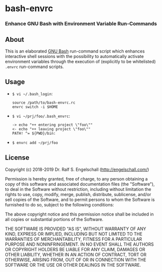 
bash-envrc
==========

### Enhance GNU Bash with Environment Variable Run-Commands

About
-----

This is an elaborated [GNU Bash](https://www.gnu.org/software/bash/)
run-command script which enhances interactive shell sessions with the
possibility to automatically activate environment variables through
the execution of (explicitly to be whitelisted) `.envrc` run-command scripts.

Usage
-----

- `$ vi ~/.bash_login`:

    ```
    source /path/to/bash-envrc.rc
    envrc switch -i $HOME
    ```

- `$ vi ~/prj/foo/.bash_envrc`:

    ```
    -> echo "++ entering project \"foo\""
    <- echo "++ leaving project \"foo\""
    PATH! ^= ${PWD}/bin:
    ```

- `$ envrc add ~/prj/foo`

License
-------

Copyright (c) 2018-2019 Dr. Ralf S. Engelschall (http://engelschall.com/)

Permission is hereby granted, free of charge, to any person obtaining
a copy of this software and associated documentation files (the
"Software"), to deal in the Software without restriction, including
without limitation the rights to use, copy, modify, merge, publish,
distribute, sublicense, and/or sell copies of the Software, and to
permit persons to whom the Software is furnished to do so, subject to
the following conditions:

The above copyright notice and this permission notice shall be included
in all copies or substantial portions of the Software.

THE SOFTWARE IS PROVIDED "AS IS", WITHOUT WARRANTY OF ANY KIND,
EXPRESS OR IMPLIED, INCLUDING BUT NOT LIMITED TO THE WARRANTIES OF
MERCHANTABILITY, FITNESS FOR A PARTICULAR PURPOSE AND NONINFRINGEMENT.
IN NO EVENT SHALL THE AUTHORS OR COPYRIGHT HOLDERS BE LIABLE FOR ANY
CLAIM, DAMAGES OR OTHER LIABILITY, WHETHER IN AN ACTION OF CONTRACT,
TORT OR OTHERWISE, ARISING FROM, OUT OF OR IN CONNECTION WITH THE
SOFTWARE OR THE USE OR OTHER DEALINGS IN THE SOFTWARE.

